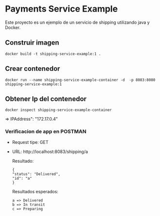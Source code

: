 # Payments Service Example

Este proyecto es un ejemplo de un servicio de shipping utilizando java y Docker.

## Construir imagen
```
docker build -t shipping-service-example:1 .
```
## Crear contenedor
```
docker run --name shipping-service-example-container -d  -p 8083:8080 shipping-service-example:1
```
## Obtener Ip del contenedor
```
docker inspect shipping-service-example-container
```
=> IPAddress": "172.17.0.4"

### Verificacion de app en POSTMAN

- Request tipe: GET
- URL: http://localhost:8083/shipping/a

    Resultado:
    ```
    {
    "status": "Delivered",
    "id": "a"
    }
    ```

    Resultados esperados: 
    ```
    a => Delivered
    b => In transit
    c => Preparing
    ```